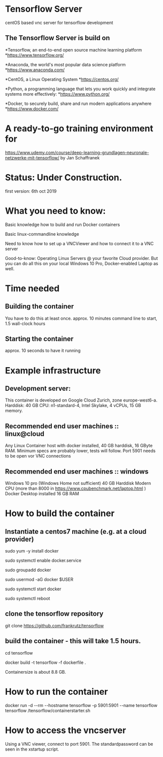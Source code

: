 # Tensorflow Server
centOS based vnc server for tensorflow development

## The Tensorflow Server is build on

*Tensorflow, an end-to-end open source machine learning platform
*https://www.tensorflow.org/

*Anaconda, the world's most popular data science platform
*https://www.anaconda.com/

*CentOS, a Linux Operating System
*https://centos.org/

*Python, a programming language that lets you work quickly
and integrate systems more effectively:
*https://www.python.org/

*Docker, to securely build, share and run modern applications anywhere
*https://www.docker.com/

# A ready-to-go training environment for
https://www.udemy.com/course/deep-learning-grundlagen-neuronale-netzwerke-mit-tensorflow/
by Jan Schaffranek

# Status: Under Construction.
first version: 6th oct 2019

# What you need to know:
Basic knowledge how to build and run Docker containers

Basic linux-commandline knowledge

Need to know how to set up a VNCViewer and how to connect it to a VNC server

Good-to-know: Operating Linux Servers @ your favorite Cloud provider. 
But you can do all this on your local Windows 10 Pro, Docker-enabled Laptop as well.

# Time needed 
## Building the container
You have to do this at least once.
approx. 10 minutes command line to start, 1.5 wall-clock hours

## Starting the container
approx. 10 seconds to have it running

# Example infrastructure

## Development server:
This container is developed on Google Cloud Zurich, zone europe-west6-a.
Harddisk: 40 GB
CPU: n1-standard-4, Intel Skylake, 4 vCPUs, 15 GB memory.

## Recommended end user machines :: linux@cloud
Any Linux Container host with docker installed, 40 GB harddisk, 16 GByte RAM.
Minimum specs are probably lower, tests will follow.
Port 5901 needs to be open vor VNC connections

## Recommended end user machines :: windows
Windows 10 pro (Windows Home not sufficient) 40 GB Harddisk
Modern CPU (more than 8000 in https://www.cpubenchmark.net/laptop.html )
Docker Desktop installed
16 GB RAM

# How to build the container
## Instantiate a centos7 machine (e.g. at a cloud provider)

sudo yum -y install docker

sudo systemctl enable docker.service

sudo groupadd docker

sudo usermod -aG docker $USER

sudo systemctl start docker

sudo systemctl reboot

## clone the tensorflow repository

git clone https://github.com/frankrutz/tensorflow

## build the container - this will take 1.5 hours.

cd tensorflow

docker build -t tensorflow -f dockerfile .

Containersize is about 8.8 GB.

# How to run the container
docker run -d --rm --hostname tensorflow -p 5901:5901 --name tensorflow tensorflow /tensorflow/containerstarter.sh

# How to access the vncserver
Using a VNC viewer, connect to port 5901. The standardpassword can be seen in the xstartup script.
